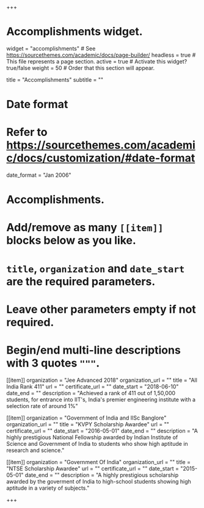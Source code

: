 +++
# Accomplishments widget.
widget = "accomplishments"  # See https://sourcethemes.com/academic/docs/page-builder/
headless = true  # This file represents a page section.
active = true  # Activate this widget? true/false
weight = 50  # Order that this section will appear.

title = "Accomplish&shy;ments"
subtitle = ""

# Date format
#   Refer to https://sourcethemes.com/academic/docs/customization/#date-format
date_format = "Jan 2006"

# Accomplishments.
#   Add/remove as many `[[item]]` blocks below as you like.
#   `title`, `organization` and `date_start` are the required parameters.
#   Leave other parameters empty if not required.
#   Begin/end multi-line descriptions with 3 quotes `"""`.

[[item]]
  organization = "Jee Advanced 2018"
  organization_url = ""
  title = "All India Rank 411"
  url = ""
  certificate_url = ""
  date_start = "2018-06-10"
  date_end = ""
  description = "Achieved a rank of 411 out of  1,50,000 students, for entrance into IIT's, India's premier engineering institute with a selection rate of around 1%"

[[item]]
  organization = "Government of India and IISc Banglore"
  organization_url = ""
  title = "KVPY Scholarship Awardee"
  url = ""
  certificate_url = ""
  date_start = "2016-05-01"
  date_end = ""
  description = "A highly prestigious National Fellowship awarded by Indian Institute of Science and Government of India to students who show high aptitude in research and science."
  
[[item]]
  organization = "Government Of India"
  organization_url = ""
  title = "NTSE Scholarship Awardee"
  url = ""
  certificate_url = ""
  date_start = "2015-05-01"
  date_end = ""
  description = "A highly prestigious scholarship awarded by the goverment of India to high-school students showing high aptitude in a variety of subjects."

+++
